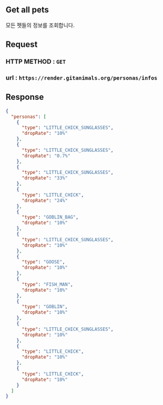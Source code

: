 ## Get all pets

모든 펫들의 정보를 조회합니다.

## Request
### HTTP METHOD : `GET`
### url : `https://render.gitanimals.org/personas/infos`

## Response

```json
{
  "personas": [
    {
      "type": "LITTLE_CHICK_SUNGLASSES",
      "dropRate": "10%"
    },
    {
      "type": "LITTLE_CHICK_SUNGLASSES",
      "dropRate": "0.7%"
    },
    {
      "type": "LITTLE_CHICK_SUNGLASSES",
      "dropRate": "33%"
    },
    {
      "type": "LITTLE_CHICK",
      "dropRate": "24%"
    },
    {
      "type": "GOBLIN_BAG",
      "dropRate": "10%"
    },
    {
      "type": "LITTLE_CHICK_SUNGLASSES",
      "dropRate": "10%"
    },
    {
      "type": "GOOSE",
      "dropRate": "10%"
    },
    {
      "type": "FISH_MAN",
      "dropRate": "10%"
    },
    {
      "type": "GOBLIN",
      "dropRate": "10%"
    },
    {
      "type": "LITTLE_CHICK_SUNGLASSES",
      "dropRate": "10%"
    },
    {
      "type": "LITTLE_CHICK",
      "dropRate": "10%"
    },
    {
      "type": "LITTLE_CHICK",
      "dropRate": "10%"
    }
  ]
}
```
